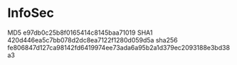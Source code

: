 # InfoSec

MD5 e97db0c25b8f0165414c8145baa71019
SHA1 420d446ea5c7bb078d2dc8ea7122f1280d059d5a
sha256 fe806847d127ca98142fd6419974ee73ada6a95b2a1d379ec2093188e3bd38a3
